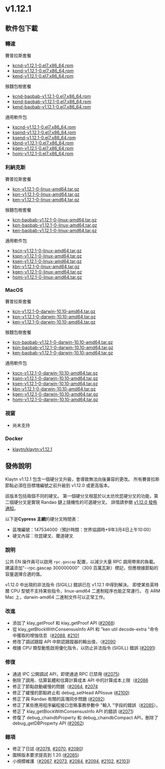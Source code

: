 # v1.12.1

## 軟件包下載<a id="package-downloads"></a>

### 轉速<a id="rpm"></a>

賽普拉斯套餐

- [kcnd-v1.12.1-0.el7.x86_64.rpm](https://packages.klaytn.net/klaytn/v1.12.1/kcnd-v1.12.1-0.el7.x86_64.rpm)
- [kpnd-v1.12.1-0.el7.x86_64.rpm](https://packages.klaytn.net/klaytn/v1.12.1/kpnd-v1.12.1-0.el7.x86_64.rpm)
- [kend-v1.12.1-0.el7.x86_64.rpm](https://packages.klaytn.net/klaytn/v1.12.1/kend-v1.12.1-0.el7.x86_64.rpm)

猴麵包樹套餐

- [kcnd-baobab-v1.12.1-0.el7.x86_64.rpm](https://packages.klaytn.net/klaytn/v1.12.1/kcnd-baobab-v1.12.1-0.el7.x86_64.rpm)
- [kpnd-baobab-v1.12.1-0.el7.x86_64.rpm](https://packages.klaytn.net/klaytn/v1.12.1/kpnd-baobab-v1.12.1-0.el7.x86_64.rpm)
- [kend-baobab-v1.12.1-0.el7.x86_64.rpm](https://packages.klaytn.net/klaytn/v1.12.1/kend-baobab-v1.12.1-0.el7.x86_64.rpm)

通用軟件包

- [kscnd-v1.12.1-0.el7.x86_64.rpm](https://packages.klaytn.net/klaytn/v1.12.1/kscnd-v1.12.1-0.el7.x86_64.rpm)
- [kspnd-v1.12.1-0.el7.x86_64.rpm](https://packages.klaytn.net/klaytn/v1.12.1/kspnd-v1.12.1-0.el7.x86_64.rpm)
- [ksend-v1.12.1-0.el7.x86_64.rpm](https://packages.klaytn.net/klaytn/v1.12.1/ksend-v1.12.1-0.el7.x86_64.rpm)
- [kbnd-v1.12.1-0.el7.x86_64.rpm](https://packages.klaytn.net/klaytn/v1.12.1/kbnd-v1.12.1-0.el7.x86_64.rpm)
- [kgen-v1.12.1-0.el7.x86_64.rpm](https://packages.klaytn.net/klaytn/v1.12.1/kgen-v1.12.1-0.el7.x86_64.rpm)
- [homi-v1.12.1-0.el7.x86_64.rpm](https://packages.klaytn.net/klaytn/v1.12.1/homi-v1.12.1-0.el7.x86_64.rpm)

### 利納克斯<a id="linux"></a>

賽普拉斯套餐

- [kcn-v1.12.1-0-linux-amd64.tar.gz](https://packages.klaytn.net/klaytn/v1.12.1/kcn-v1.12.1-0-linux-amd64.tar.gz)
- [kpn-v1.12.1-0-linux-amd64.tar.gz](https://packages.klaytn.net/klaytn/v1.12.1/kpn-v1.12.1-0-linux-amd64.tar.gz)
- [ken-v1.12.1-0-linux-amd64.tar.gz](https://packages.klaytn.net/klaytn/v1.12.1/ken-v1.12.1-0-linux-amd64.tar.gz)

猴麵包樹套餐

- [kcn-baobab-v1.12.1-0-linux-amd64.tar.gz](https://packages.klaytn.net/klaytn/v1.12.1/kcn-baobab-v1.12.1-0-linux-amd64.tar.gz)
- [kpn-baobab-v1.12.1-0-linux-amd64.tar.gz](https://packages.klaytn.net/klaytn/v1.12.1/kpn-baobab-v1.12.1-0-linux-amd64.tar.gz)
- [ken-baobab-v1.12.1-0-linux-amd64.tar.gz](https://packages.klaytn.net/klaytn/v1.12.1/ken-baobab-v1.12.1-0-linux-amd64.tar.gz)

通用軟件包

- [kscn-v1.12.1-0-linux-amd64.tar.gz](https://packages.klaytn.net/klaytn/v1.12.1/kscn-v1.12.1-0-linux-amd64.tar.gz)
- [kspn-v1.12.1-0-linux-amd64.tar.gz](https://packages.klaytn.net/klaytn/v1.12.1/kspn-v1.12.1-0-linux-amd64.tar.gz)
- [ksen-v1.12.1-0-linux-amd64.tar.gz](https://packages.klaytn.net/klaytn/v1.12.1/ksen-v1.12.1-0-linux-amd64.tar.gz)
- [kbn-v1.12.1-0-linux-amd64.tar.gz](https://packages.klaytn.net/klaytn/v1.12.1/kbn-v1.12.1-0-linux-amd64.tar.gz)
- [kgen-v1.12.1-0-linux-amd64.tar.gz](https://packages.klaytn.net/klaytn/v1.12.1/kgen-v1.12.1-0-linux-amd64.tar.gz)
- [homi-v1.12.1-0-linux-amd64.tar.gz](https://packages.klaytn.net/klaytn/v1.12.1/homi-v1.12.1-0-linux-amd64.tar.gz)

### MacOS<a id="macos"></a>

賽普拉斯套餐

- [kcn-v1.12.1-0-darwin-10.10-amd64.tar.gz](https://packages.klaytn.net/klaytn/v1.12.1/kcn-v1.12.1-0-darwin-10.10-amd64.tar.gz)
- [kpn-v1.12.1-0-darwin-10.10-amd64.tar.gz](https://packages.klaytn.net/klaytn/v1.12.1/kpn-v1.12.1-0-darwin-10.10-amd64.tar.gz)
- [ken-v1.12.1-0-darwin-10.10-amd64.tar.gz](https://packages.klaytn.net/klaytn/v1.12.1/ken-v1.12.1-0-darwin-10.10-amd64.tar.gz)

猴麵包樹套餐

- [kcn-baobab-v1.12.1-0-darwin-10.10-amd64.tar.gz](https://packages.klaytn.net/klaytn/v1.12.1/kcn-baobab-v1.12.1-0-darwin-10.10-amd64.tar.gz)
- [kpn-baobab-v1.12.1-0-darwin-10.10-amd64.tar.gz](https://packages.klaytn.net/klaytn/v1.12.1/kpn-baobab-v1.12.1-0-darwin-10.10-amd64.tar.gz)
- [ken-baobab-v1.12.1-0-darwin-10.10-amd64.tar.gz](https://packages.klaytn.net/klaytn/v1.12.1/ken-baobab-v1.12.1-0-darwin-10.10-amd64.tar.gz)

通用軟件包

- [kscn-v1.12.1-0-darwin-10.10-amd64.tar.gz](https://packages.klaytn.net/klaytn/v1.12.1/kscn-v1.12.1-0-darwin-10.10-amd64.tar.gz)
- [kspn-v1.12.1-0-darwin-10.10-amd64.tar.gz](https://packages.klaytn.net/klaytn/v1.12.1/kspn-v1.12.1-0-darwin-10.10-amd64.tar.gz)
- [ksen-v1.12.1-0-darwin-10.10-amd64.tar.gz](https://packages.klaytn.net/klaytn/v1.12.1/ksen-v1.12.1-0-darwin-10.10-amd64.tar.gz)
- [kbn-v1.12.1-0-darwin-10.10-amd64.tar.gz](https://packages.klaytn.net/klaytn/v1.12.1/kbn-v1.12.1-0-darwin-10.10-amd64.tar.gz)
- [kgen-v1.12.1-0-darwin-10.10-amd64.tar.gz](https://packages.klaytn.net/klaytn/v1.12.1/kgen-v1.12.1-0-darwin-10.10-amd64.tar.gz)
- [homi-v1.12.1-0-darwin-10.10-amd64.tar.gz](https://packages.klaytn.net/klaytn/v1.12.1/homi-v1.12.1-0-darwin-10.10-amd64.tar.gz)

### 視窗<a id="windows"></a>

- 尚未支持

### Docker<a id="docker"></a>

- [klaytn/klaytn:v1.12.1](https://hub.docker.com/r/klaytn/klaytn)

## 發佈說明<a id="release-notes"></a>

Klaytn v1.12.1 包含一個硬分叉升級，會導致無法向後兼容的更改。 所有賽普拉斯節點必須在目標塊編號之前升級到 v1.12.0 或更高版本。

該版本包括兩個不同的硬叉。 第一個硬分叉相當於以太坊坎昆硬分叉的功能，第二個硬分叉是實現 Randao 鏈上隨機性的可選硬分叉。 詳情請參閱 [v1.12.0 發佈通知](https://github.com/klaytn/klaytn/releases/tag/v1.12.0)。

以下是**Cypress 主網**的硬分叉時間表：

- 區塊編號：147534000（預計時間：世界協調時+9年3月4日上午10:00）
- 硬叉內容：坎昆硬叉、蘭道硬叉

### 說明

公共 EN 操作員可以啟用 `rpc.gascap` 配置，以減少大量 RPC 調用帶來的負載。 建議添加"--rpc.gascap 300000000"（300 百萬瓦斯）標記，但應根據節點的容量選擇合適的值。

v1.12.0 中出現的非法指令 (SIGILL) 錯誤已在 v1.12.1 中得到解決。 即使某些英特爾 CPU 型號不支持某些指令，linux-amd64 二進制程序也能正常運行。 在 ARM Mac 上，darwin-amd64 二進制文件可以正常工作。

### 改進

- 添加了 klay_getProof 和 klay_getProof API ([#2068](https://github.com/klaytn/klaytn/pull/2068))
- 從 klay_getBlockWithConsensusInfo API 和 "ken util decode-extra "命令中獲取的增強信息（[#2088](https://github.com/klaytn/klaytn/pull/2088), [#2101](https://github.com/klaytn/klaytn/pull/2101)
- 修改了調試跟蹤 API 中默認跟蹤器的輸出值，（[#2090](https://github.com/klaytn/klaytn/pull/2090)
- 根據 CPU 類型動態啟用優化指令，以防止非法指令 (SIGILL) 錯誤 ([#2091](https://github.com/klaytn/klaytn/pull/2091))

### 修復

- 通過 IPC 公開調試 API，即使通過 RPC 已禁用 ([#2075](https://github.com/klaytn/klaytn/pull/2075))
- 刪除了調用、估算氣體和估算計算成本 API 中的計算成本上限（[#2086](https://github.com/klaytn/klaytn/pull/2086)
- 修正了節點啟動緩慢的問題（[#2064](https://github.com/klaytn/klaytn/pull/2064), [#2074](https://github.com/klaytn/klaytn/pull/2074)
- 修正了緩慢的節點終止和 debug_setHead APIissue ([#2100](https://github.com/klaytn/klaytn/pull/2100))
- 修正了與 Randao 有關的區塊同步問題 ([#2092](https://github.com/klaytn/klaytn/pull/2092))
- 修正了某些應用程序編程接口忽略事務參數中 "輸入 "字段的錯誤（[#2085](https://github.com/klaytn/klaytn/pull/2085)）。
- 修正了 klay_getBlockWithConsensusInfo API 的錯誤 ([#2071](https://github.com/klaytn/klaytn/pull/2071))
- 修復了 debug_chaindbProperty 和 debug_chaindbCompact API，刪除了 debug_getDBProperty API ([#2062](https://github.com/klaytn/klaytn/pull/2062))

### 雜項

- 修正了日誌 ([#2078](https://github.com/klaytn/klaytn/pull/2078), [#2070](https://github.com/klaytn/klaytn/pull/2070), [#2080](https://github.com/klaytn/klaytn/pull/2080))
- 圍棋版本要求提高到 1.20 ([#2065](https://github.com/klaytn/klaytn/pull/2065))
- 小規模維護（[#2067](https://github.com/klaytn/klaytn/pull/2067), [#2073](https://github.com/klaytn/klaytn/pull/2073), [#2084](https://github.com/klaytn/klaytn/pull/2084), [#2094](https://github.com/klaytn/klaytn/pull/2094), [#2102](https://github.com/klaytn/klaytn/pull/2102), [#2103](https://github.com/klaytn/klaytn/pull/2103))